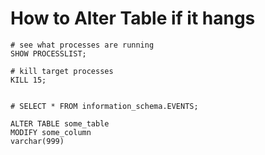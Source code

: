 # How to Alter Table if it hangs

```
# see what processes are running
SHOW PROCESSLIST;

# kill target processes
KILL 15;


# SELECT * FROM information_schema.EVENTS;

ALTER TABLE some_table
MODIFY some_column
varchar(999)

```
